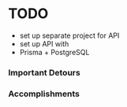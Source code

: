 # TODO

- set up separate project for API
- set up API with 
- Prisma + PostgreSQL


### Important Detours


### Accomplishments
